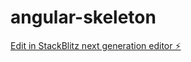 # angular-skeleton

[Edit in StackBlitz next generation editor ⚡️](https://stackblitz.com/~/github.com/michguz/angular-skeleton)